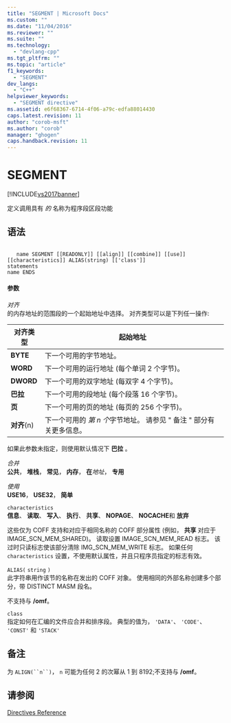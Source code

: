 ```yaml
---
title: "SEGMENT | Microsoft Docs"
ms.custom: ""
ms.date: "11/04/2016"
ms.reviewer: ""
ms.suite: ""
ms.technology: 
  - "devlang-cpp"
ms.tgt_pltfrm: ""
ms.topic: "article"
f1_keywords: 
  - "SEGMENT"
dev_langs: 
  - "C++"
helpviewer_keywords: 
  - "SEGMENT directive"
ms.assetid: e6f68367-6714-4f06-a79c-edfa88014430
caps.latest.revision: 11
author: "corob-msft"
ms.author: "corob"
manager: "ghogen"
caps.handback.revision: 11
---
```

# SEGMENT
[!INCLUDE[vs2017banner](../../assembler/inline/includes/vs2017banner.md)]

定义调用具有 *的* 名称为程序段区段功能  
  
## 语法  
  
```  
  
   name SEGMENT [[READONLY]] [[align]] [[combine]] [[use]] [[characteristics]] ALIAS(string) [['class']]  
statements  
name ENDS  
```  
  
#### 参数  
 *对齐*  
 的内存地址的范围段的一个起始地址中选择。  对齐类型可以是下列任一操作:  
  
|对齐类型|起始地址|  
|----------|----------|  
|**BYTE**|下一个可用的字节地址。|  
|**WORD**|下一个可用的运行地址 \(每个单词 2 个字节\)。|  
|**DWORD**|下一个可用的双字地址 \(每双字 4 个字节\)。|  
|**巴拉**|下一个可用的段地址 \(每个段落 16 个字节\)。|  
|**页**|下一个可用的页的地址 \(每页的 256 个字节\)。|  
|**对齐**\(n\)|下一个可用的 *第 n 个*字节地址。  请参见 " 备注 " 部分有关更多信息。|  
  
 如果此参数未指定，则使用默认情况下 **巴拉** 。  
  
 *合并*  
 **公共**， **堆栈**， **常见**， **内存**， **在***地址*， **专用**  
  
 *使用*  
 **USE16**， **USE32**， **简单**  
  
 `characteristics`  
 **信息**、 **读取**、 **写入**、 **执行**、 **共享**、 **NOPAGE**、 **NOCACHE**和 **放弃**  
  
 这些仅为 COFF 支持和对应于相同名称的 COFF 部分属性 \(例如， **共享** 对应于 IMAGE\_SCN\_MEM\_SHARED\)。  读取设置 IMAGE\_SCN\_MEM\_READ 标志。  该过时只读标志使该部分清除 IMG\_SCN\_MEM\_WRITE 标志。  如果任何 `characteristics` 设置，不使用默认属性，并且只程序员指定的标志有效。  
  
 `ALIAS(` `string` `)`  
 此字符串用作该节的名称在发出的 COFF 对象。  使用相同的外部名称创建多个部分，带 DISTINCT MASM 段名。  
  
 不支持与 **\/omf**。  
  
 `class`  
 指定如何在汇编的文件应合并和排序段。  典型的值为， `'DATA'`、 `'CODE'`、 `'CONST'` 和 `'STACK'`  
  
## 备注  
 为 `ALIGN(``n``)`， `n` 可能为任何 2 的次幂从 1 到 8192;不支持与 **\/omf**。  
  
## 请参阅  
 [Directives Reference](../../assembler/masm/directives-reference.md)